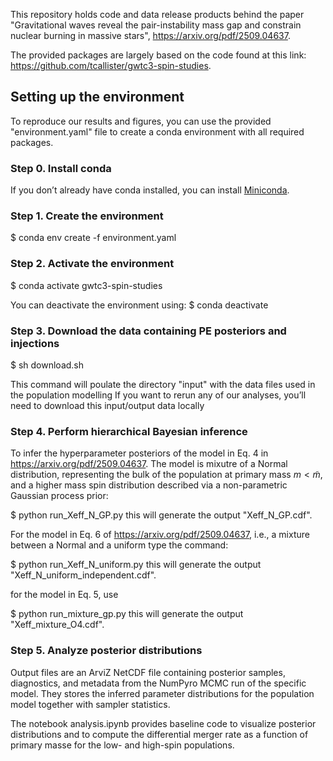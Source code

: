 This repository holds code and data release products behind the paper "Gravitational waves reveal the pair-instability mass
gap and constrain nuclear burning in massive stars", https://arxiv.org/pdf/2509.04637.

The provided packages are largely based on the code found at this link: https://github.com/tcallister/gwtc3-spin-studies.

## Setting up the environment
To reproduce our results and figures, you can use the provided "environment.yaml" file to create a conda environment with all required packages.

### Step 0. Install conda
If you don’t already have conda installed, you can install [Miniconda](https://docs.conda.io/en/latest/miniconda.html).

### Step 1. Create the environment
$ conda env create -f environment.yaml

### Step 2. Activate the environment
$ conda activate gwtc3-spin-studies

You can deactivate the environment using:
$ conda deactivate

### Step 3. Download the data containing PE posteriors and injections
$ sh download.sh

This command will poulate the directory "input" with the data files used in the population modelling
If you want to rerun any of our analyses, you’ll need to download this input/output data locally

### Step 4. Perform hierarchical Bayesian inference
To infer the hyperparameter posteriors of the model in Eq. 4 in https://arxiv.org/pdf/2509.04637. 
The model is mixutre of a Normal distribution, representing the bulk of the population at primary mass $m<\tilde{m}$, 
and a higher mass spin distribution described via a non-parametric Gaussian process prior: 

$ python run_Xeff_N_GP.py 
this will generate the output "Xeff_N_GP.cdf".

For the model in Eq. 6 of  https://arxiv.org/pdf/2509.04637, i.e., a mixture between a Normal and a uniform type the command:

$ python run_Xeff_N_uniform.py 
this will generate the output "Xeff_N_uniform_independent.cdf".

for the model in Eq. 5, use

$ python run_mixture_gp.py
this will generate the output "Xeff_mixture_O4.cdf".

### Step 5. Analyze posterior distributions
Output files are an ArviZ NetCDF file containing posterior samples, diagnostics, and metadata from the NumPyro MCMC run of the specific model.
They stores the inferred parameter distributions for the population model together with sampler statistics.

The notebook analysis.ipynb provides baseline code to visualize posterior distributions and to compute the differential merger rate as a function of primary masse for the low- and high-spin populations.





